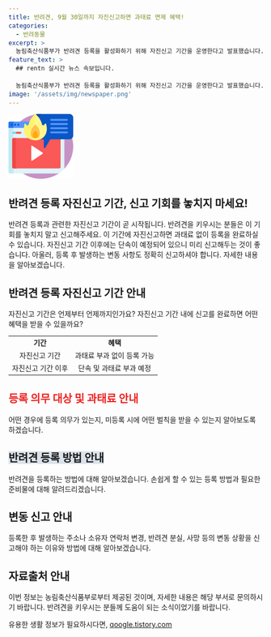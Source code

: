 ```yaml
---
title: 반려견, 9월 30일까지 자진신고하면 과태료 면제 혜택!
categories:
  - 반려동물
excerpt: >
  농림축산식품부가 반려견 등록을 활성화하기 위해 자진신고 기간을 운영한다고 발표했습니다. 자진신고 기간 내에 등록하면 과태료가 면제되며, 이후 각 지자체에서 단속을 강화할 예정이라고 합니다. 등록은 주택 및 준주택에서 기르는 2개월 이상의 반려견을 대상으로 하며, 변경신고도 필요하다고 합니다. 또한, 소유자의 정보가 변경되거나 반려견의 변동이 있을 경우 변경신고가 필요하며, 온라인으로도 신고가 가능하다고 합니다. 농식품부는 반려견 등록이 소중한 일이라며 소유자의 적극적인 협조를 당부했습니다.
feature_text: >
  ## rentn 실시간 뉴스 속보입니다.

  농림축산식품부가 반려견 등록을 활성화하기 위해 자진신고 기간을 운영한다고 발표했습니다. 자진신고 기간 내에 등록하면 과태료가 면제되며, 이후 각 지자체에서 단속을 강화할 예정이라고 합니다. 등록은 주택 및 준주택에서 기르는 2개월 이상의 반려견을 대상으로 하며, 변경신고도 필요하다고 합니다. 또한, 소유자의 정보가 변경되거나 반려견의 변동이 있을 경우 변경신고가 필요하며, 온라인으로도 신고가 가능하다고 합니다. 농식품부는 반려견 등록이 소중한 일이라며 소유자의 적극적인 협조를 당부했습니다.
image: '/assets/img/newspaper.png'
---
```


<p><img src="/assets/img/news.png" alt="rentncar 속보" /></p>

<h2>반려견 등록 자진신고 기간, 신고 기회를 놓치지 마세요!</h2>

<p data-ke-size="size16">반려견 등록과 관련한 자진신고 기간이 곧 시작됩니다. 반려견을 키우시는 분들은 이 기회를 놓치지 말고 신고해주세요. 이 기간에 자진신고하면 과태료 없이 등록을 완료하실 수 있습니다. 자진신고 기간 이후에는 단속이 예정되어 있으니 미리 신고해두는 것이 좋습니다. 아울러, 등록 후 발생하는 변동 사항도 정확히 신고하셔야 합니다. 자세한 내용을 알아보겠습니다.</p>

<h2>반려견 등록 자진신고 기간 안내</h2>

<p data-ke-size="size16">자진신고 기간은 언제부터 언제까지인가요? 자진신고 기간 내에 신고를 완료하면 어떤 혜택을 받을 수 있을까요?</p>

<table>
  <tr>
    <td style="text-align: center; height: 17px;"><b>기간</b></td>
    <td style="text-align: center; height: 17px;"><b>혜택</b></td>
  </tr>
  <tr>
    <td style="text-align: center; height: 17px;">자진신고 기간</td>
    <td style="text-align: center; height: 17px;">과태료 부과 없이 등록 가능</td>
  </tr>
  <tr>
    <td style="text-align: center; height: 17px;">자진신고 기간 이후</td>
    <td style="text-align: center; height: 17px;">단속 및 과태료 부과 예정</td>
  </tr>
</table>

<h2><b><span style="color: #ee2323;">등록 의무 대상 및 과태료 안내</span></b></h2>

<p data-ke-size="size16">어떤 경우에 등록 의무가 있는지, 미등록 시에 어떤 벌칙을 받을 수 있는지 알아보도록 하겠습니다.</p>

<h2><b><span style="background-color: #21538527;">반려견 등록 방법 안내</span></b></h2>

<p data-ke-size="size16">반려견을 등록하는 방법에 대해 알아보겠습니다. 손쉽게 할 수 있는 등록 방법과 필요한 준비물에 대해 알려드리겠습니다.</p>

<h2>변동 신고 안내</h2>

<p data-ke-size="size16">등록한 후 발생하는 주소나 소유자 연락처 변경, 반려견 분실, 사망 등의 변동 상황을 신고해야 하는 이유와 방법에 대해 알아보겠습니다.</p>

<h2>자료출처 안내</h2>

<p data-ke-size="size16">이번 정보는 농림축산식품부로부터 제공된 것이며, 자세한 내용은 해당 부서로 문의하시기 바랍니다. 반려견을 키우시는 분들께 도움이 되는 소식이었기를 바랍니다.</p>
유용한 생활 정보가 필요하시다면, <a href="https://qoogle.tistory.com" rel="dofollow">qoogle.tistory.com</a>


